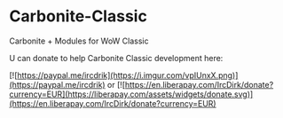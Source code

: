 # Carbonite-Classic
Carbonite + Modules for WoW Classic

U can donate to help Carbonite Classic development here:

[![https://paypal.me/ircdrik](https://i.imgur.com/vpIUnxX.png)](https://paypal.me/ircdrik) or [![https://en.liberapay.com/IrcDirk/donate?currency=EUR](https://liberapay.com/assets/widgets/donate.svg)](https://en.liberapay.com/IrcDirk/donate?currency=EUR)

